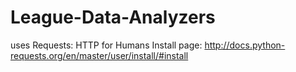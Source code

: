 # League-Data-Analyzers

uses Requests: HTTP for Humans
Install page: http://docs.python-requests.org/en/master/user/install/#install
